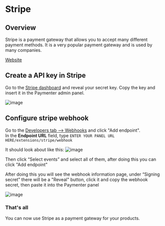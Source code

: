 # Stripe

## Overview

Stripe is a payment gateway that allows you to accept many different payment methods. It is a very popular payment gateway and is used by many companies.

[Website](https://stripe.com)

## Create a API key in Stripe

Go to the [Stripe dashboard](https://dashboard.stripe.com/apikeys) and reveal your secret key. Copy the key and insert it in the Paymenter admin panel.

![image](/versions//main/assets/images/extensions/stripe/stripe.png)

## Configure stripe webhook

Go to the [Developers tab –> Webhooks](https://dashboard.stripe.com/test/webhooks) and click "Add endpoint". \
In the **Endpoint URL** field, type `ENTER YOUR PANEL URL HERE/extensions/stripe/webhook`

It should look about like this:
![image](/versions//main/assets/images/extensions/stripe/2.png)

Then click “Select events” and select all of them, after doing this you can click "Add endpoint"

After doing this you will see the webhook information page, under “Signing secret” there will be a "Reveal" button, click it and copy the webhook secret, then paste it into the Paymenter panel

![image](/versions//main/assets/images/extensions/stripe/3.png)

### That's all

You can now use Stripe as a payment gateway for your products.
